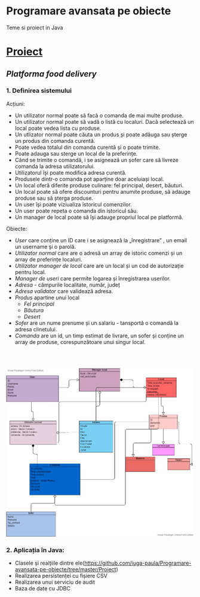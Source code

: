 # Programare avansata pe obiecte
Teme si proiect in Java

# [Proiect](https://github.com/iuga-paula/Programare-avansata-pe-obiecte/tree/master/Proiect)
## _Platforma food delivery_

### 1. Definirea sistemului
Acțiuni:
* Un utilizator normal poate să facă o comanda de mai multe produse.
* Un utilizator normal poate să vadă o listă cu localuri. Dacă selectează un local poate vedea lista cu produse. 
* Un utlizator normal poate căuta un produs și poate adăuga sau șterge un produs din comanda curentă.
* Poate vedea totalul din comanda curentă și o poate trimite.
* Poate adauga sau sterge un local de la preferințe.
* Când se trimite o comandă, i se asignează un șofer care să livreze comanda la adresa utilizatorului.
* Utilizatorul își poate modifica adresa curentă. 
* Produsele dintr-o comanda pot aparține doar aceluiași local.
* Un local oferă diferite produse culinare: fel principal, desert, băuturi.
* Un local poate să ofere discounturi pentru anumite produse, să adauge produse sau să șterga produse.
* Un user își poate viziualiza istoricul comenzilor.
* Un user poate repeta o comanda din istoricul său.
* Un manager de local poate să își adauge propriul local pe platformă.


Obiecte:
* _User_ care conține un ID care i se asignează la „înregistrare” , un email un username și o parolă.
* _Utilizator normal_ care are o adresă un array de istoric comenzi și un array de preferințe localuri.
* _Utilizator manager de local_ care are un local și un cod de autorizație pentru local. 
* _Manager de useri_ care permite logarea și înregistrarea userilor.
* _Adresa_ - câmpurile localitate, număr, județ
* _Adresa validator_ care validează adresa.
* _Produs_ apartine unui local
  -  _Fel principal_ 
  -   _Băutura_ 
  -   _Desert_
* _Sofer_ are un nume prenume și un salariu - tansportă o comandă la adresa clinetului.
* _Comanda_ are un id, un timp estimat de livrare, un sofer și conține un array de produse, corespunzătoare unui singur local.
<br/>
<br/>


![diagrama](https://github.com/iuga-paula/Programare-avanjansata-pe-obiecte/blob/master/Proiect/Diagrama%20Platforma%20Food%20Delivery.jpg)

### 2. Aplicația în Java:
* Clasele și realțiile dintre ele(https://github.com/iuga-paula/Programare-avansata-pe-obiecte/tree/master/Proiect)
* Realizarea persistenței cu fișiere CSV
* Realizarea unui serviciu de audit
* Baza de date cu JDBC
